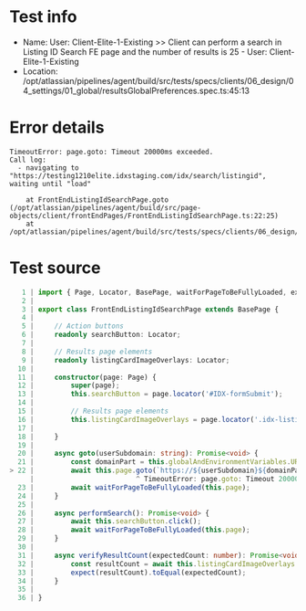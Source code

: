 # Test info

- Name: User: Client-Elite-1-Existing >> Client can perform a search in Listing ID Search FE page and the number of results is 25 - User: Client-Elite-1-Existing
- Location: /opt/atlassian/pipelines/agent/build/src/tests/specs/clients/06_design/04_settings/01_global/resultsGlobalPreferences.spec.ts:45:13

# Error details

```
TimeoutError: page.goto: Timeout 20000ms exceeded.
Call log:
  - navigating to "https://testing1210elite.idxstaging.com/idx/search/listingid", waiting until "load"

    at FrontEndListingIdSearchPage.goto (/opt/atlassian/pipelines/agent/build/src/page-objects/client/frontEndPages/FrontEndListingIdSearchPage.ts:22:25)
    at /opt/atlassian/pipelines/agent/build/src/tests/specs/clients/06_design/04_settings/01_global/resultsGlobalPreferences.spec.ts:46:54
```

# Test source

```ts
   1 | import { Page, Locator, BasePage, waitForPageToBeFullyLoaded, expect } from '@shared-client-imports';
   2 |
   3 | export class FrontEndListingIdSearchPage extends BasePage {
   4 |
   5 |     // Action buttons
   6 |     readonly searchButton: Locator;
   7 |
   8 |     // Results page elements
   9 |     readonly listingCardImageOverlays: Locator;
  10 |
  11 |     constructor(page: Page) {
  12 |         super(page);
  13 |         this.searchButton = page.locator('#IDX-formSubmit');
  14 |
  15 |         // Results page elements
  16 |         this.listingCardImageOverlays = page.locator('.idx-listing-card__image-overlay');
  17 |         
  18 |     }
  19 |
  20 |     async goto(userSubdomain: string): Promise<void> {
  21 |         const domainPart = this.globalAndEnvironmentVariables.URL_ENV_PART ? `.${this.globalAndEnvironmentVariables.URL_ENV_PART}` : '';
> 22 |         await this.page.goto(`https://${userSubdomain}${domainPart}.com/idx/search/listingid`);
     |                         ^ TimeoutError: page.goto: Timeout 20000ms exceeded.
  23 |         await waitForPageToBeFullyLoaded(this.page);
  24 |     }
  25 |
  26 |     async performSearch(): Promise<void> {
  27 |         await this.searchButton.click();
  28 |         await waitForPageToBeFullyLoaded(this.page);
  29 |     }
  30 |
  31 |     async verifyResultCount(expectedCount: number): Promise<void> {
  32 |         const resultCount = await this.listingCardImageOverlays.count();
  33 |         expect(resultCount).toEqual(expectedCount);
  34 |     }
  35 |
  36 | }
```
